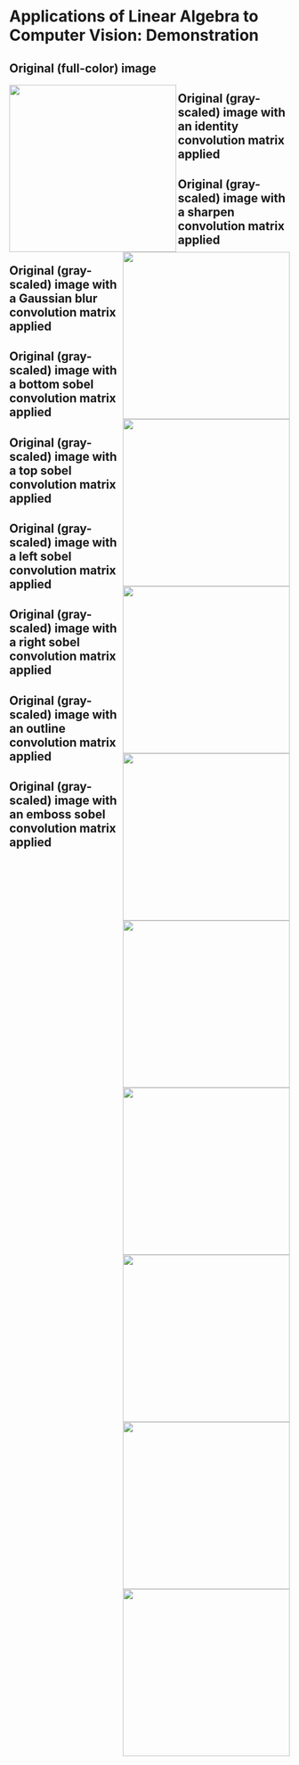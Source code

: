 # Applications of Linear Algebra to Computer Vision: Demonstration

## Original (full-color) image
<a href="url"><img src="/output.png" align="left" width="300" ></a>


## Original (gray-scaled) image with an identity convolution matrix applied
<a href="url"><img src="/output_1_IDENTITY.png" align="right" width="300" ></a>


## Original (gray-scaled) image with a sharpen convolution matrix applied
<a href="url"><img src="/output_2_SHARPEN.png" align="right" width="300" ></a>


## Original (gray-scaled) image with a Gaussian blur convolution matrix applied
<a href="url"><img src="/output_3_BLUR.png" align="right" width="300" ></a>


## Original (gray-scaled) image with a bottom sobel convolution matrix applied
<a href="url"><img src="/output_4_BOTTOM_EDGE.png" align="right" width="300" ></a>


## Original (gray-scaled) image with a top sobel convolution matrix applied
<a href="url"><img src="/output_5_TOP_EDGE.png" align="right" width="300" ></a>


## Original (gray-scaled) image with a left sobel convolution matrix applied
<a href="url"><img src="/output_6_LEFT_EDGE.png" align="right" width="300" ></a>


## Original (gray-scaled) image with a right sobel convolution matrix applied
<a href="url"><img src="/output_7_RIGHT_EDGE.png" align="right" width="300" ></a>


## Original (gray-scaled) image with an outline convolution matrix applied
<a href="url"><img src="/output_8_OUTLINE.png" align="right" width="300" ></a>


## Original (gray-scaled) image with an emboss sobel convolution matrix applied
<a href="url"><img src="/output_9_EMBOSS.png" align="right" width="300" ></a>
